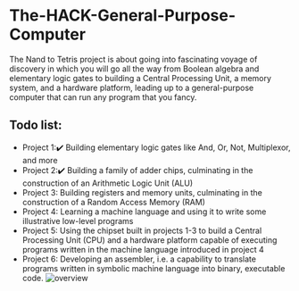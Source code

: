 # The-HACK-General-Purpose-Computer

The Nand to Tetris project is about going into fascinating voyage of discovery in which you will go all the way from Boolean algebra and elementary logic gates to building a Central Processing Unit, a memory system, and a hardware platform, leading up to a general-purpose computer that can run any program that you fancy. 

## Todo list:
* Project 1::heavy_check_mark: Building elementary logic gates like And, Or, Not, Multiplexor, and more 
* Project 2::heavy_check_mark: Building a family of adder chips, culminating in the construction of an Arithmetic Logic Unit (ALU)  
* Project 3: Building registers and memory units, culminating in the construction of a Random Access Memory (RAM)  
* Project 4: Learning a machine language and using it to write some illustrative low-level programs 
* Project 5: Using the chipset built in projects 1-3 to build a Central Processing Unit (CPU) and a hardware platform capable of executing programs written in the machine language introduced in project 4
* Project 6: Developing an assembler, i.e. a capability to translate programs written in symbolic machine language into binary, executable code.
![overview](https://user-images.githubusercontent.com/33065305/77091388-25d62180-6a11-11ea-841e-331e6df59f40.png)

